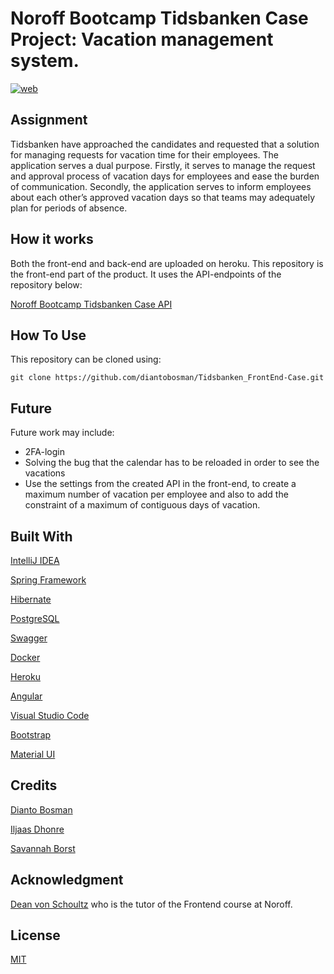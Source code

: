 
# Noroff Bootcamp Tidsbanken Case Project: Vacation management system.
[![web](https://img.shields.io/static/v1?logo=heroku&message=Online&label=Heroku&color=430098)](https://tidsbanken-case.herokuapp.com/login)

## Assignment
Tidsbanken have approached the candidates and requested that a solution for managing
requests for vacation time for their employees. The application serves a dual purpose.
Firstly, it serves to manage the request and approval process of vacation days for employees and ease the burden of communication. Secondly, the application serves to inform employees about each other’s approved vacation days so that teams may adequately plan for periods of absence.

## How it works
Both the front-end and back-end are uploaded on heroku. This repository is the front-end part of the product. It uses the API-endpoints of the repository below:

[Noroff Bootcamp Tidsbanken Case API](https://github.com/savannah-borst/Tidsbanken-case-API)

## How To Use
This repository can be cloned using:

```git clone https://github.com/diantobosman/Tidsbanken_FrontEnd-Case.git```

## Future
Future work may include:

- 2FA-login
- Solving the bug that the calendar has to be reloaded in order to see the vacations
- Use the settings from the created API in the front-end, to create a maximum number of vacation per employee and also to add the constraint of a maximum of contiguous days of vacation.

## Built With
[IntelliJ IDEA](https://www.jetbrains.com/idea/)

[Spring Framework](https://spring.io/)

[Hibernate](https://hibernate.org/)

[PostgreSQL](https://www.postgresql.org/)

[Swagger](https://swagger.io/)

[Docker](https://www.docker.com/)

[Heroku](https://www.heroku.com/)

[Angular](https://angular.io/)

[Visual Studio Code](https://code.visualstudio.com/)

[Bootstrap](https://getbootstrap.com/)

[Material UI](https://material.angular.io/)

## Credits
[Dianto Bosman](https://github.com/diantobosman)

[Iljaas Dhonre](https://github.com/iljaasdhonre)

[Savannah Borst](https://github.com/savannah-borst)

## Acknowledgment
[Dean von Schoultz](https://gitlab.com/deanvons) who is the tutor of the Frontend course at Noroff.

## License
[MIT](https://choosealicense.com/licenses/mit/)
